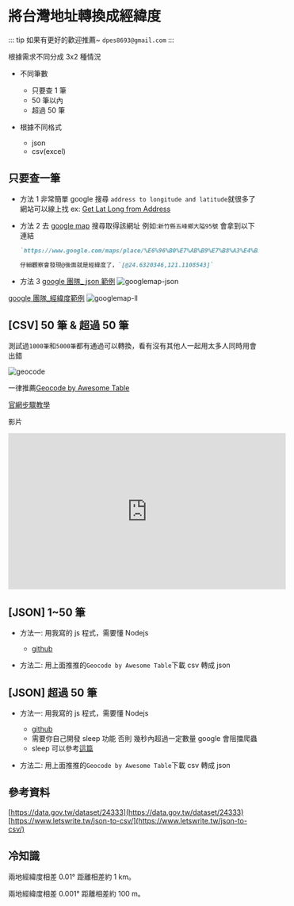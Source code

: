 # 將台灣地址轉換成經緯度

::: tip 如果有更好的歡迎推薦~
`dpes8693@gmail.com`
:::

根據需求不同分成 3x2 種情況

- 不同筆數

  - 只要查 1 筆
  - 50 筆以內
  - 超過 50 筆

- 根據不同格式
  - json
  - csv(excel)

## 只要查一筆

- 方法 1
  非常簡單 google 搜尋 `address to longitude and latitude`就很多了網站可以線上找
  ex: [Get Lat Long from Address](https://www.latlong.net/convert-address-to-lat-long.html)

- 方法 2
  去 [google map](https://www.google.com/maps) 搜尋取得該網址 例如:`新竹縣五峰鄉大隘95號`
  會拿到以下連結
  ```md
  `https://www.google.com/maps/place/%E6%96%B0%E7%AB%B9%E7%B8%A3%E4%BA%94%E5%B3%B0%E9%84%89%E5%85%AC%E6%89%80/@24.6320346,121.1108543,15z/data=!3m1!4b1!4m5!3m4!1s0x346845b2283b930b:0x4e8ee305f3c689a6!8m2!3d24.631984!4d121.1195496`

  仔細觀察會發現@後面就是經緯度了，`[@24.6320346,121.1108543]`
  ```



- 方法 3
  [google 團隊_ json 範例](https://developers.google.com/maps/documentation/javascript/examples/geocoding-simple)
  ![googlemap-json](https://drive.google.com/thumbnail?id=1ckuGLbkKZp3-RKPFEO-mfHKI7Y294GQS&sz=w1366)

[google 團隊_經緯度範例](https://developers-dot-devsite-v2-prod.appspot.com/maps/documentation/utils/geocoder#q%3D%25u65B0%25u5317%25u5E02%25u6C38%25u548C%25u5340%25u798F%25u548C%25u8DEF154%25u865F)
![googlemap-ll](https://drive.google.com/thumbnail?id=1r4hydBDoN6Ds0kGY5fjSLmBEhb0uHlrd&sz=w1366)

## [CSV] 50 筆 & 超過 50 筆

測試過`1000筆`和`5000筆`都有通過可以轉換，看有沒有其他人一起用太多人同時用會出錯

![geocode](https://drive.google.com/thumbnail?id=1yPAzB_lKFpllwBX6pbpb0b3Pl37gd4FS&sz=w1366)

一律推薦[Geocode by Awesome Table](https://workspace.google.com/u/0/marketplace/app/geocode_by_awesome_table/904124517349?hl=zh&pann=sheets_addon_widget)

[官網步驟教學](https://support.awesome-table.com/hc/en-us/sections/360000012309-Geocode)

影片

<iframe width="560" height="315" src="https://www.youtube.com/embed/KHP_D_e1aFk" title="YouTube video player" frameborder="0" allow="accelerometer; autoplay; clipboard-write; encrypted-media; gyroscope; picture-in-picture" allowfullscreen></iframe>

## [JSON] 1~50 筆

- 方法一: 用我寫的 js 程式，需要懂 Nodejs

  - [github](https://github.com/dpes8693/address-to-longitude-latitude)

- 方法二: 用上面推推的`Geocode by Awesome Table`下載 csv 轉成 json

## [JSON] 超過 50 筆

- 方法一: 用我寫的 js 程式，需要懂 Nodejs

  - [github](https://github.com/dpes8693/address-to-longitude-latitude)
  - 需要你自己開發 sleep 功能 否則 幾秒內超過一定數量 google 會阻擋爬蟲
  - sleep 可以參考[這篇](https://juejin.cn/post/7078206989402112037)

- 方法二: 用上面推推的`Geocode by Awesome Table`下載 csv 轉成 json

## 參考資料

[https://data.gov.tw/dataset/24333](https://data.gov.tw/dataset/24333)
[https://www.letswrite.tw/json-to-csv/](https://www.letswrite.tw/json-to-csv/)

## 冷知識

兩地經緯度相差 0.01° 距離相差約 1 km。

兩地經緯度相差 0.001° 距離相差約 100 m。
